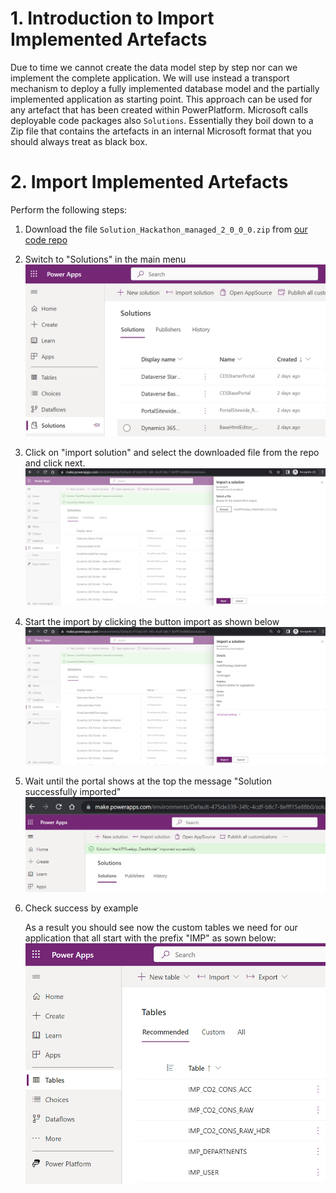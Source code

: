 # 1. Introduction to Import Implemented Artefacts

Due to time we cannot create the data model step by step nor can we implement the complete application. We will use instead a transport mechanism to deploy a fully implemented database model and the partially implemented application as starting point. This approach can be used for any artefact that has been created within PowerPlatform. Microsoft calls deployable code packages also `Solutions`. Essentially they boil down to a Zip file that contains the artefacts in an internal Microsoft format that you should always treat as black box.

# 2. Import Implemented Artefacts

Perform the following steps:
1. Download the file `Solution_Hackathon_managed_2_0_0_0.zip` from [our code repo](https://github.com/DevOps-Gilde/Hackathon_PP_ModelDrivenApp_CstPages_Code) 

2. Switch to "Solutions" in the main menu
<br><img src="./images/imp_sol_step_start.png" /><br>

3. Click on "import solution" and select the downloaded file from the repo and click next.
<br><img src="./images/imp_sol_step_imp_sol.png" /><br>

4. Start the import by clicking the button import as shown below
<br><img src="./images/imp_sol_step_conf_imp.png" /><br>

5. Wait until the portal shows at the top the message "Solution successfully imported"
<br><img src="./images/imp_sol_step_succ.png" /><br>

6. Check success by example

   As a result you should see now the custom tables we need for our application that all start with the prefix "IMP" as sown below:
   <br><img src="./images/imp_sol_step_check.png" /><br>
